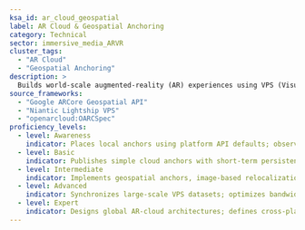 ```yaml
---
ksa_id: ar_cloud_geospatial
label: AR Cloud & Geospatial Anchoring
category: Technical
sector: immersive_media_ARVR
cluster_tags:
  - "AR Cloud"
  - "Geospatial Anchoring"
description: >
  Builds world-scale augmented-reality (AR) experiences using VPS (Visual Positioning System) and SLAM; manages GPS drift, latency, and crowdsourced environmental meshes to enable persistent anchors across sessions and devices.
source_frameworks:
  - "Google ARCore Geospatial API"
  - "Niantic Lightship VPS"
  - "openarcloud:OARCSpec"
proficiency_levels:
  - level: Awareness
    indicator: Places local anchors using platform API defaults; observes drift over time.
  - level: Basic
    indicator: Publishes simple cloud anchors with short-term persistence; stores anchor IDs and metadata.
  - level: Intermediate
    indicator: Implements geospatial anchors, image-based relocalization, and basic conflict resolution (including occlusion and scale errors.).
  - level: Advanced
    indicator: Synchronizes large-scale VPS datasets; optimizes bandwidth and privacy safeguards; caches meshes; partitions regions; manages anchor lifecycle for large venues.
  - level: Expert
    indicator: Designs global AR-cloud architectures; defines cross-platform geopose standards; contributes to Open Geospatial Consortium (OGC) AR interoperability groups.
---
```

